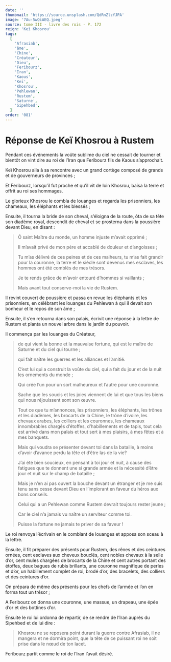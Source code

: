 ```yaml
---
date: ''
thumbnail: 'https://source.unsplash.com/QdRnZlzYJPA'
image: '7Au-5wQiAEQ.jpeg'
source: tome III - livre des rois - P. 172
reign: 'Keï Khosrou'
tags:
  [
    'Afrasiab',
    'âme',
    'Chine',
    'Créateur',
    'Dieu',
    'Feribourz',
    'Iran',
    'Kaous',
    'Keï',
    'Khosrou',
    'Pehlewan',
    'Rustem',
    'Saturne',
    'Sipehbed',
  ]
order: '081'
---
```


# Réponse de Keï Khosrou à Rustem

Pendant ces événements la voûte sublime du ciel ne cessait de tourner et bientôt on vint dire au roi de l’Iran que Feribourz fils de Kaous s’approchait.

Keï Khosrou alla à sa rencontre avec un grand cortège composé de grands et de gouverneurs de provinces ;

Et Feribourz, lorsqu’il fut proche et qu’il vit de loin Khosrou, baisa la terre et offrit au roi ses hommages.

Le glorieux Khosrou le combla de louanges et regarda les prisonniers, les chameaux, les éléphants et les blessés ;

Ensuite, il tourna la bride de son cheval, s’éloigna de la route, ôta de sa tête son diadème royal, descendit de cheval et se prosterna dans la poussière devant Dieu, en disant :

> Ô saint Maître du monde, un homme injuste m’avait opprimé ;
>
> Il m’avait privé de mon père et accablé de douleur et d’angoisses ;
>
> Tu m’as délivré de ces peines et de ces malheurs, tu m’as fait grandir pour la couronne, la terre et le siècle sont devenus mes esclaves, les hommes ont été comblés de mes trésors.
>
> Je te rends grâce de m’avoir entouré d’hommes si vaillants ;
>
> Mais avant tout conserve-moi la vie de Rustem.

Il revint couvert de poussière et passa en revue les éléphants et les prisonniers, en célébrant les louanges du Pehlewan à qui il devait son bonheur et le repos de son âme ;

Ensuite, il s’en retourna dans son palais, écrivit une réponse à la lettre de Rustem et planta un nouvel arbre dans le jardin du pouvoir.

Il commença par les louanges du Créateur,

> de qui vient la bonne et la mauvaise fortune, qui est le maître de Saturne et du ciel qui tourne ;
>
> qui fait naître les guerres et les alliances et l’amitié.
>
> C’est lui qui a construit la voûte du ciel, qui a fait du jour et de la nuit les ornements du monde ;
>
> Qui crée l’un pour un sort malheureux et l’autre pour une couronne.
>
> Sache que les soucis et les joies viennent de lui et que tous les biens qui nous réjouissent sont son œuvre.
>
> Tout ce que tu m’annonces, les prisonniers, les éléphants, les trônes et les diadèmes, les brocarts de la Chine, le trône d’ivoire, les chevaux arabes, les colliers et les couronnes, les chameaux innombrables chargés d’étoffes, d’habillements et de tapis, tout cela est arrivé dans mon palais et tout sert à mes plaisirs, à mes fêtes et à mes banquets.
>
> Mais qui voudra se présenter devant toi dans la bataille, à moins d’avoir d’avance perdu la tête et d’être las de la vie?
>
> J’ai été bien soucieux, en pensant à toi jour et nuit, à cause des fatigues que te donnent une si grande armée et la nécessité d’être jour et nuit sur le champ de bataille ;
>
> Mais je n’en ai pas ouvert la bouche devant un étranger et je me suis tenu sans cesse devant Dieu en l’implorant en faveur du héros aux bons conseils.
>
> Celui qui a un Pehlewan comme Rustem devrait toujours rester jeune ;
>
> Car le ciel n’a jamais vu naître un serviteur comme toi.
>
> Puisse la fortune ne jamais te priver de sa faveur !

Le roi renvoya l’écrivain en le comblant de louanges et apposa son sceau à la lettre.

Ensuite, il fit préparer des présents pour Rustem, des rênes et des ceintures ornées, cent esclaves aux cheveux bouclés, cent nobles chevaux à la selle d’or, cent mules chargées de brocarts de la Chine et cent autres portant des étoffes, deux bagues de rubis brillants, une couronne magnifique de perles et d’or, un habillement complet de roi, brodé d’or, des bracelets, des colliers et des ceintures d’or.

On prépara de même des présents pour les chefs de l’armée et l’on en forma tout un trésor ;

A Feribourz on donna une couronne, une massue, un drapeau, une épée d’or et des bottines d’or.

Ensuite le roi lui ordonna de repartir, de se rendre de l’Iran auprès du Sipehbed et de lui dire :

> Khosrou ne se reposera point durant la guerre contre Afrasiab, il ne mangera et ne dormira point, que la tête de ce puissant roi ne soit prise dans le nœud de ton lacet.

Feribourz partit comme le roi de l’Iran l’avait désiré.
